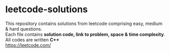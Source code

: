 # leetcode-solutions
This repository contains solutions from leetcode comprising easy, medium & hard questions. <br>
Each file contains <b>solution code, link to problem, space & time complexity</b>.<br>
All codes are written <b>C++</b><br>
https://leetcode.com/
